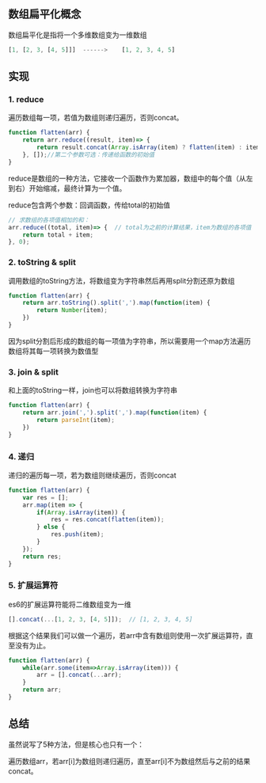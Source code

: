 ## 数组扁平化概念

数组扁平化是指将一个多维数组变为一维数组

```js
[1, [2, 3, [4, 5]]]  ------>    [1, 2, 3, 4, 5]
```

## 实现

### 1. reduce

遍历数组每一项，若值为数组则递归遍历，否则concat。

```js
function flatten(arr) {  
    return arr.reduce((result, item)=> {
        return result.concat(Array.isArray(item) ? flatten(item) : item);
    }, []);//第二个参数可选：传递给函数的初始值
}
```

reduce是数组的一种方法，它接收一个函数作为累加器，数组中的每个值（从左到右）开始缩减，最终计算为一个值。

reduce包含两个参数：回调函数，传给total的初始值	

```js
// 求数组的各项值相加的和： 
arr.reduce((total, item)=> {  // total为之前的计算结果，item为数组的各项值
    return total + item;
}, 0);
```

### 2. toString & split

调用数组的toString方法，将数组变为字符串然后再用split分割还原为数组

```js
function flatten(arr) {
    return arr.toString().split(',').map(function(item) {
        return Number(item);
    })
} 
```

因为split分割后形成的数组的每一项值为字符串，所以需要用一个map方法遍历数组将其每一项转换为数值型

### 3. join & split

和上面的toString一样，join也可以将数组转换为字符串

```js
function flatten(arr) {
    return arr.join(',').split(',').map(function(item) {
        return parseInt(item);
    })
}
```

### 4. 递归

递归的遍历每一项，若为数组则继续遍历，否则concat

```js
function flatten(arr) {
    var res = [];
    arr.map(item => {
        if(Array.isArray(item)) {
            res = res.concat(flatten(item));
        } else {
            res.push(item);
        }
    });
    return res;
}
```

### 5. 扩展运算符

es6的扩展运算符能将二维数组变为一维	

```js
[].concat(...[1, 2, 3, [4, 5]]);  // [1, 2, 3, 4, 5]
```

根据这个结果我们可以做一个遍历，若arr中含有数组则使用一次扩展运算符，直至没有为止。

```js
function flatten(arr) {
    while(arr.some(item=>Array.isArray(item))) {
        arr = [].concat(...arr);
    }
    return arr;
}
```

## 总结

虽然说写了5种方法，但是核心也只有一个：

遍历数组arr，若arr[i]为数组则递归遍历，直至arr[i]不为数组然后与之前的结果concat。 